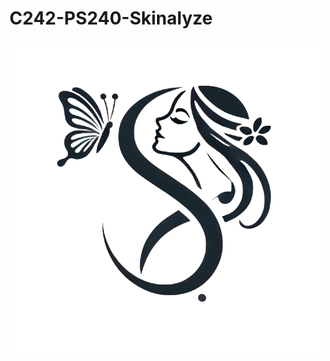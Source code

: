# C242-PS240-Skinalyze

![Logo](https://github.com/daffafif/C242-PS240-Skinalyze/blob/ea9df891c7a219f696a6a8bcdb4c50e0cb3bf5e6/CC/pict/skinalyze-logo-removebg-preview.png)

